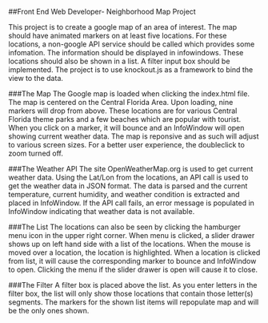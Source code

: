 ##Front End Web Developer- Neighborhood Map Project

This project is to create a google map of an area of interest.  The map should have animated markers on at least five locations. For these locations, a non-google API service should be called which provides some infomation.  The information should be displayed in infowindows. These locations should also be shown in a list.  A filter input box should be implemented. The project is to use knockout.js as a framework to bind the view to the data.

###The Map
The Google map is loaded when clicking the index.html file.  The map is centered on the Central Florida Area. Upon loading, nine markers will drop from above.  These locations are for various Central Florida theme parks and a few beaches which are popular with tourist.  When you click on a marker, it will bounce and an InfoWindow will open showing current weather data. The map is reponsive and as such will adjust to various screen sizes. For a better user experience, the doubleclick to zoom turned off.

###The Weather API
The site OpenWeatherMap.org is used to get current weather data. Using the Lat/Lon from the locations, an API call is used to get the weather data in JSON format.  The data is parsed and the current temperature, current humidity, and weather condition is extracted and placed in InfoWindow.
If the API call fails, an error message is populated in InfoWindow indicating that weather data is not available.

###The List
The locations can also be seen by clicking the hamburger menu icon in the upper right corner.  When menu is clicked, a slider drawer shows up on left hand side with a list of the locations.  When the mouse is moved over a location, the location is highlighted.  When a location is clicked from list, it will cause the corresponding marker to bounce and InfoWindow to open. Clicking the menu if the slider drawer is open will cause it to close.

###The Filter
A filter box is placed above the list. As you enter letters in the filter box, the list will only show those locations that contain those letter(s) segments. The markers for the shown list items will repopulate map and will be the only ones shown.


